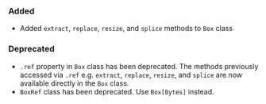 <!--
A new scriv changelog fragment.

Uncomment the section that is right (remove the HTML comment wrapper).
For top level release notes, leave all the headers commented out.
-->

<!--
### Removed

- A bullet item for the Removed category.

-->

### Added

-   Added `extract`, `replace`, `resize`, and `splice` methods to `Box` class

<!--
### Changed

- A bullet item for the Changed category.

-->

### Deprecated

-   `.ref` property in `Box` class has been deprecated. The methods previously accessed via `.ref` e.g. `extract`, `replace`, `resize`, and `splice` are now available directly in the `Box` class.
-   `BoxRef` class has been deprecated. Use `Box[Bytes]` instead.

<!--
### Fixed

- A bullet item for the Fixed category.

-->
<!--
### Security

- A bullet item for the Security category.

-->

